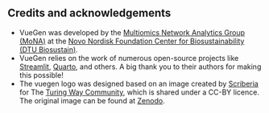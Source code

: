 ## Credits and acknowledgements

- VueGen was developed by the [Multiomics Network Analytics Group (MoNA)](https://multiomics-analytics-group.github.io/) at the [Novo Nordisk Foundation Center for Biosustainability (DTU Biosustain)](https://www.biosustain.dtu.dk/).
- VueGen relies on the work of numerous open-source projects like [Streamlit](streamlit), [Quarto](https://quarto.org/), and others. A big thank you to their authors for making this possible!
- The vuegen logo was designed based on an image created by [Scriberia](https://www.scriberia.co.uk/) for The [Turing Way Community](https://github.com/the-turing-way/the-turing-way), which is shared under a CC-BY licence. The original image can be found at [Zenodo](https://zenodo.org/records/3695300).